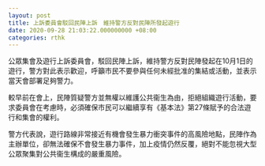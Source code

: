 ```yaml
---
layout: post
title: 上訴委員會駁回民陣上訴　維持警方反對民陣所發起遊行
date: 2020-09-28 21:03:22.000000000 +08:00
categories: rthk
---
```


公眾集會及遊行上訴委員會，駁回民陣上訴，維持警方反對民陣發起在10月1日的遊行，警方對此表示歡迎，呼籲市民不要參與任何未經批准的集結或活動，並表示當天會部署足夠警力。

較早前在會上，民陣質疑警方並無權以維護公共衞生為由，拒絕組織遊行活動，要求委員會在考慮時，必須確保市民可以繼續享有《基本法》第27條賦予的合法遊行和集會的權利。

警方代表說，遊行路線非常接近有機會發生暴力衝突事件的高風險地點，民陣作為主辦單位，卻無法確保不會發生暴力事件，加上疫情仍然反覆，絕對不能忽視大型公眾聚集對公共衞生構成的嚴重風險。
